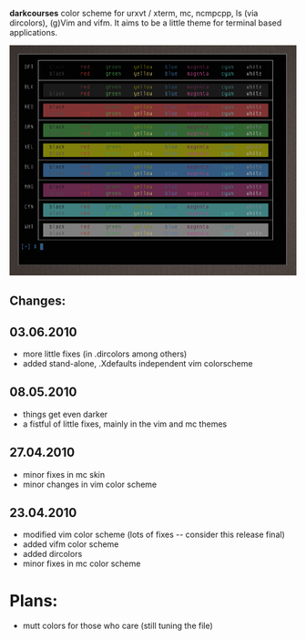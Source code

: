 
**darkcourses** color scheme for urxvt / xterm, mc, ncmpcpp, ls (via dircolors), (g)Vim and vifm. It aims to be a little theme for terminal based applications.

![darkcourses (shot)](https://github.com/bohoomil/darkcourses/raw/master/darkcourses.png "darkcourses")

Changes:
--------

03.06.2010
----------

* more little fixes (in .dircolors among others)
* added stand-alone, .Xdefaults independent vim colorscheme

08.05.2010
----------

* things get even darker
* a fistful of little fixes, mainly in the vim and mc themes

27.04.2010
----------

* minor fixes in mc skin
* minor changes in vim color scheme

23.04.2010
----------

* modified vim color scheme (lots of fixes -- consider this release final)
* added vifm color scheme
* added dircolors
* minor fixes in mc color scheme


Plans:
======

* mutt colors for those who care (still tuning the file)


